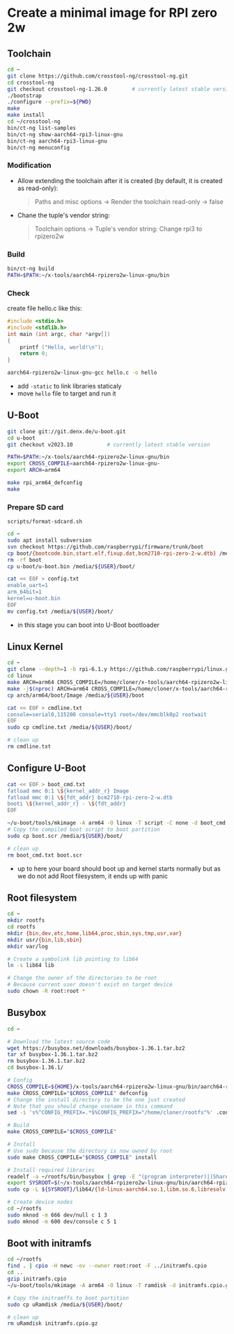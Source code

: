 Create a minimal image for RPI zero 2w
======================================

## Toolchain
```bash
cd ~
git clone https://github.com/crosstool-ng/crosstool-ng.git  
cd crosstool-ng 
git checkout crosstool-ng-1.26.0        # currently latest stable version
./bootstrap
./configure --prefix=${PWD}
make
make install
cd ~/crosstool-ng
bin/ct-ng list-samples
bin/ct-ng show-aarch64-rpi3-linux-gnu
bin/ct-ng aarch64-rpi3-linux-gnu
bin/ct-ng menuconfig
```

### Modification
- Allow extending the toolchain after it is created (by default, it is created as read-only): 
    > Paths and misc options -> Render the toolchain read-only -> false

- Chane the tuple's vendor string:
    > Toolchain options -> Tuple's vendor string: Change rpi3 to rpizero2w

### Build
```bash
bin/ct-ng build
PATH=$PATH:~/x-tools/aarch64-rpizero2w-linux-gnu/bin
```

### Check
create file hello.c like this:
```c
#include <stdio.h>
#include <stdlib.h>
int main (int argc, char *argv[])
{
    printf ("Hello, world!\n");
    return 0;
}
```
```bash
aarch64-rpizero2w-linux-gnu-gcc hello.c -o hello
```

- add `-static` to link libraries staticaly
- move `hello` file to target and run it

## U-Boot
```bash
git clone git://git.denx.de/u-boot.git
cd u-boot
git checkout v2023.10           # currently latest stable version

PATH=$PATH:~/x-tools/aarch64-rpizero2w-linux-gnu/bin
export CROSS_COMPILE=aarch64-rpizero2w-linux-gnu-
export ARCH=arm64

make rpi_arm64_defconfig
make
```

### Prepare SD card
    scripts/format-sdcard.sh
```bash
cd ~
sudo apt install subversion
svn checkout https://github.com/raspberrypi/firmware/trunk/boot
cp boot/{bootcode.bin,start.elf,fixup.dat,bcm2710-rpi-zero-2-w.dtb} /media/${USER}/boot/
rm -rf boot
cp u-boot/u-boot.bin /media/${USER}/boot/

cat << EOF > config.txt
enable_uart=1
arm_64bit=1
kernel=u-boot.bin
EOF
mv config.txt /media/${USER}/boot/
```
- in this stage you can boot into U-Boot bootloader

## Linux Kernel
```bash
cd ~
git clone --depth=1 -b rpi-6.1.y https://github.com/raspberrypi/linux.git       # currently latest stable version
cd linux
make ARCH=arm64 CROSS_COMPILE=/home/cloner/x-tools/aarch64-rpizero2w-linux-gnu/bin/aarch64-rpizero2w-linux-gnu- bcm2711_defconfig
make -j$(nproc) ARCH=arm64 CROSS_COMPILE=/home/cloner/x-tools/aarch64-rpizero2w-linux-gnu/bin/aarch64-rpizero2w-linux-gnu-
cp arch/arm64/boot/Image /media/${USER}/boot

cat << EOF > cmdline.txt
console=serial0,115200 console=tty1 root=/dev/mmcblk0p2 rootwait
EOF
sudo cp cmdline.txt /media/${USER}/boot/

# clean up
rm cmdline.txt
```


## Configure U-Boot
```bash
cat << EOF > boot_cmd.txt
fatload mmc 0:1 \${kernel_addr_r} Image
fatload mmc 0:1 \${fdt_addr} bcm2710-rpi-zero-2-w.dtb
booti \${kernel_addr_r} - \${fdt_addr}
EOF

~/u-boot/tools/mkimage -A arm64 -O linux -T script -C none -d boot_cmd.txt boot.scr
# Copy the compiled boot script to boot partition
sudo cp boot.scr /media/${USER}/boot/

# clean up
rm boot_cmd.txt boot.scr 
```
- up to here your board should boot up and kernel starts normally but as we do not add Root filesystem, it ends up with panic


## Root filesystem
```bash
cd ~
mkdir rootfs
cd rootfs
mkdir {bin,dev,etc,home,lib64,proc,sbin,sys,tmp,usr,var}
mkdir usr/{bin,lib,sbin}
mkdir var/log

# Create a symbolink lib pointing to lib64
ln -s lib64 lib

# Change the owner of the directories to be root
# Because current user doesn't exist on target device
sudo chown -R root:root *
```

## Busybox
```bash
cd ~

# Download the latest source code
wget https://busybox.net/downloads/busybox-1.36.1.tar.bz2
tar xf busybox-1.36.1.tar.bz2
rm busybox-1.36.1.tar.bz2
cd busybox-1.36.1/

# Config
CROSS_COMPILE=${HOME}/x-tools/aarch64-rpizero2w-linux-gnu/bin/aarch64-rpizero2w-linux-gnu-
make CROSS_COMPILE="$CROSS_COMPILE" defconfig
# Change the install directory to be the one just created
# Note that you should change usename in this command
sed -i 's%^CONFIG_PREFIX=.*$%CONFIG_PREFIX="/home/cloner/rootfs"%' .config

# Build
make CROSS_COMPILE="$CROSS_COMPILE"

# Install
# Use sudo because the directory is now owned by root
sudo make CROSS_COMPILE="$CROSS_COMPILE" install

# Install required libraries
readelf -a ~/rootfs/bin/busybox | grep -E "(program interpreter)|(Shared library)"
export SYSROOT=$(~/x-tools/aarch64-rpizero2w-linux-gnu/bin/aarch64-rpizero2w-linux-gnu-gcc -print-sysroot)
sudo cp -L ${SYSROOT}/lib64/{ld-linux-aarch64.so.1,libm.so.6,libresolv.so.2,libc.so.6} ~/rootfs/lib64/

# Create device nodes
cd ~/rootfs
sudo mknod -m 666 dev/null c 1 3
sudo mknod -m 600 dev/console c 5 1
```

## Boot with initramfs
```bash
cd ~/rootfs
find . | cpio -H newc -ov --owner root:root -F ../initramfs.cpio
cd ..
gzip initramfs.cpio
~/u-boot/tools/mkimage -A arm64 -O linux -T ramdisk -d initramfs.cpio.gz uRamdisk

# Copy the initramffs to boot partition
sudo cp uRamdisk /media/${USER}/boot/

# clean up
rm uRamdisk initramfs.cpio.gz
```
